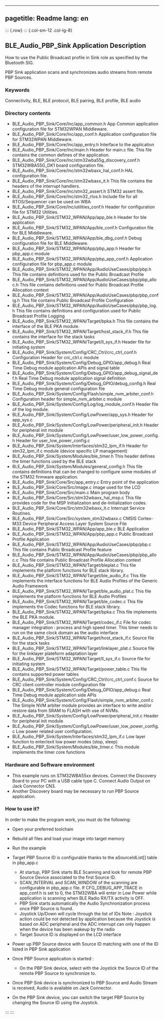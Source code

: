 
---
pagetitle: Readme
lang: en
---
::: {.row}
::: {.col-sm-12 .col-lg-8}

## __BLE_Audio_PBP_Sink Application Description__

How to use the Public Broadcast profile in Sink role as specified by the Bluetooth SIG.

PBP Sink application scans and synchronizes audio streams from remote PBP Sources.

### __Keywords__

Connectivity, BLE, BLE protocol, BLE pairing, BLE profile, BLE audio

### __Directory contents__

  - BLE_Audio_PBP_Sink/Core/Inc/app_common.h                                        App Common application configuration file for STM32WPAN Middleware. 
  - BLE_Audio_PBP_Sink/Core/Inc/app_conf.h                                          Application configuration file for STM32WPAN Middleware. 
  - BLE_Audio_PBP_Sink/Core/Inc/app_entry.h                                         Interface to the application 
  - BLE_Audio_PBP_Sink/Core/Inc/main.h                                              Header for main.c file. This file contains the common defines of the application.
  - BLE_Audio_PBP_Sink/Core/Inc/stm32wba55g_discovery_conf.h                        STM32WBA55G_DK1 board configuration file.
  - BLE_Audio_PBP_Sink/Core/Inc/stm32wbaxx_hal_conf.h                               HAL configuration file. 
  - BLE_Audio_PBP_Sink/Core/Inc/stm32wbaxx_it.h                                     This file contains the headers of the interrupt handlers. 
  - BLE_Audio_PBP_Sink/Core/Inc/stm32_assert.h                                      STM32 assert file. 
  - BLE_Audio_PBP_Sink/Core/Inc/stm32_rtos.h                                        Include file for all RTOS/Sequencer can be used on WBA 
  - BLE_Audio_PBP_Sink/Core/Inc/utilities_conf.h                                    Header for configuration file for STM32 Utilities.
  - BLE_Audio_PBP_Sink/STM32_WPAN/App/app_ble.h                                     Header for ble application 
  - BLE_Audio_PBP_Sink/STM32_WPAN/App/ble_conf.h                                    Configuration file for BLE Middleware. 
  - BLE_Audio_PBP_Sink/STM32_WPAN/App/ble_dbg_conf.h                                Debug configuration file for BLE Middleware. 
  - BLE_Audio_PBP_Sink/STM32_WPAN/App/pbp_app.h                                     Header for pbp_app.c module 
  - BLE_Audio_PBP_Sink/STM32_WPAN/App/pbp_app_conf.h                                Application configuration file for pbp_app.c module 
  - BLE_Audio_PBP_Sink/STM32_WPAN/App/AudioUseCases/pbp/pbp.h                       This file contains definitions used for the Public Broadcast Profile 
  - BLE_Audio_PBP_Sink/STM32_WPAN/App/AudioUseCases/pbp/pbp_alloc.h                 This file contains definitions used for Public Broadcast Profile Allocation context
  - BLE_Audio_PBP_Sink/STM32_WPAN/App/AudioUseCases/pbp/pbp_config.h                This file contains Public Broadcast Profile Configuration 
  - BLE_Audio_PBP_Sink/STM32_WPAN/App/AudioUseCases/pbp/pbp_log.h                   This file contains definitions and configuration used for Public Broadcast Profile Logging
  - BLE_Audio_PBP_Sink/STM32_WPAN/Target/bpka.h                                     This file contains the interface of the BLE PKA module. 
  - BLE_Audio_PBP_Sink/STM32_WPAN/Target/host_stack_if.h                            This file contains the interface for the stack tasks 
  - BLE_Audio_PBP_Sink/STM32_WPAN/Target/ll_sys_if.h                                Header file for initiating system 
  - BLE_Audio_PBP_Sink/System/Config/CRC_Ctrl/crc_ctrl_conf.h                       Configuration Header for crc_ctrl.c module 
  - BLE_Audio_PBP_Sink/System/Config/Debug_GPIO/app_debug.h                         Real Time Debug module application APIs and signal table 
  - BLE_Audio_PBP_Sink/System/Config/Debug_GPIO/app_debug_signal_def.h              Real Time Debug module application signal definition 
  - BLE_Audio_PBP_Sink/System/Config/Debug_GPIO/debug_config.h                      Real Time Debug module general configuration file 
  - BLE_Audio_PBP_Sink/System/Config/Flash/simple_nvm_arbiter_conf.h                Configuration header for simple_nvm_arbiter.c module 
  - BLE_Audio_PBP_Sink/System/Config/Log/log_module_conf.h                          Header file of the log module. 
  - BLE_Audio_PBP_Sink/System/Config/LowPower/app_sys.h                             Header for app_sys.c 
  - BLE_Audio_PBP_Sink/System/Config/LowPower/peripheral_init.h                     Header for peripheral init module 
  - BLE_Audio_PBP_Sink/System/Config/LowPower/user_low_power_config.h               Header for user_low_power_config.c 
  - BLE_Audio_PBP_Sink/System/Interfaces/stm32_lpm_if.h                             Header for stm32_lpm_if.c module (device specific LP management) 
  - BLE_Audio_PBP_Sink/System/Modules/ble_timer.h                                   This header defines the timer functions used by the BLE stack 
  - BLE_Audio_PBP_Sink/System/Modules/general_config.h                              This file contains definitions that can be changed to configure some modules of the STM32 firmware application.
  - BLE_Audio_PBP_Sink/Core/Src/app_entry.c                                         Entry point of the application 
  - BLE_Audio_PBP_Sink/Core/Src/image.c                                             image used for the LCD 
  - BLE_Audio_PBP_Sink/Core/Src/main.c                                              Main program body 
  - BLE_Audio_PBP_Sink/Core/Src/stm32wbaxx_hal_msp.c                                This file provides code for the MSP Initialization and de-Initialization codes.
  - BLE_Audio_PBP_Sink/Core/Src/stm32wbaxx_it.c                                     Interrupt Service Routines. 
  - BLE_Audio_PBP_Sink/Core/Src/system_stm32wbaxx.c                                 CMSIS Cortex-M33 Device Peripheral Access Layer System Source File 
  - BLE_Audio_PBP_Sink/STM32_WPAN/App/app_ble.c                                     BLE Application 
  - BLE_Audio_PBP_Sink/STM32_WPAN/App/pbp_app.c                                     Public Broadcast Profile Application 
  - BLE_Audio_PBP_Sink/STM32_WPAN/App/AudioUseCases/pbp/pbp.c                       This file contains Public Broadcast Profile feature 
  - BLE_Audio_PBP_Sink/STM32_WPAN/App/AudioUseCases/pbp/pbp_alloc.c                 This file contains Public Broadcast Profile Allocation context 
  - BLE_Audio_PBP_Sink/STM32_WPAN/Target/bleplat.c                                  This file implements the platform functions for BLE stack library. 
  - BLE_Audio_PBP_Sink/STM32_WPAN/Target/ble_audio_if.c                             This file implements the interface functions for BLE Audio Profiles of the Generic Audio Framework
  - BLE_Audio_PBP_Sink/STM32_WPAN/Target/ble_audio_plat.c                           This file implements the platform functions for BLE Audio Profiles 
  - BLE_Audio_PBP_Sink/STM32_WPAN/Target/ble_codec.c                                This file implements the Codec functions for BLE stack library. 
  - BLE_Audio_PBP_Sink/STM32_WPAN/Target/bpka.c                                     This file implements the BLE PKA module. 
  - BLE_Audio_PBP_Sink/STM32_WPAN/Target/codec_if.c                                 File for codec manager integration : process and high speed timer. This timer needs to run on the same clock domain as the audio interface
  - BLE_Audio_PBP_Sink/STM32_WPAN/Target/host_stack_if.c                            Source file for the stack tasks 
  - BLE_Audio_PBP_Sink/STM32_WPAN/Target/linklayer_plat.c                           Source file for the linklayer plateform adaptation layer 
  - BLE_Audio_PBP_Sink/STM32_WPAN/Target/ll_sys_if.c                                Source file for initiating system 
  - BLE_Audio_PBP_Sink/STM32_WPAN/Target/power_table.c                              This file contains supported power tables 
  - BLE_Audio_PBP_Sink/System/Config/CRC_Ctrl/crc_ctrl_conf.c                       Source for CRC client controller module configuration file 
  - BLE_Audio_PBP_Sink/System/Config/Debug_GPIO/app_debug.c                         Real Time Debug module application side APIs
  - BLE_Audio_PBP_Sink/System/Config/Flash/simple_nvm_arbiter_conf.c                The Simple NVM arbiter module provides an interface to write and/or restore data from SRAM to FLASH with use of NVMs.
  - BLE_Audio_PBP_Sink/System/Config/LowPower/peripheral_init.c                     Header for peripheral init module 
  - BLE_Audio_PBP_Sink/System/Config/LowPower/user_low_power_config.c               Low power related user configuration. 
  - BLE_Audio_PBP_Sink/System/Interfaces/stm32_lpm_if.c                             Low layer function to enter/exit low power modes (stop, sleep) 
  - BLE_Audio_PBP_Sink/System/Modules/ble_timer.c                                   This module implements the timer core functions
 
### __Hardware and Software environment__

  - This example runs on STM32WBA55xx devices.
    Connect the Discovery Board to your PC with a USB cable type C.
	Connect Audio Output on Jack Connector CN3.
  - Another Discovery board may be necessary to run PBP Source application.

### __How to use it?__

In order to make the program work, you must do the following:

 - Open your preferred toolchain
 - Rebuild all files and load your image into target memory
 - Run the example

 - Target PBP Source ID is configurable thanks to the aSourceIdList[] table in pbp_app.c
   - At startup, PBP Sink starts BLE Scanning and look for remote PBP Source Device associated to the first Source ID.
   - SCAN_INTERVAL and SCAN_WINDOW of the scanning are configurable in pbp_app.c file.
     If CFG_DEBUG_APP_TRACE in app_conf.h is set to 0, the STM32WBA will enter in Low Power while application is scanning when BLE Radio RX/TX activity is OFF.
   - PBP Sink starts automatically the Audio Synchronization process once PBP Source is found.
   - Joystick Up/Down will cycle through the list of IDs
     Note : Joystick action could be not detected by application because the Joystick is based on ADC peripheral and the ADC interrupt can only happen when the device has been wakeup by the radio
   - Target Source ID is displayed on the LCD interface


 - Power up PBP Source device with Source ID matching with one of the ID listed in PBP Sink application
 - Once PBP Source application is started :
    - On the PBP Sink device, select with the Joystick the Source ID of the remote PBP Source to synchronize to.
 - Once PBP Sink device is synchronized to PBP Source and Audio Stream is received, Audio is available on Jack Connector.
 - On the PBP Sink device, you can switch the target PBP Source by changing the Source ID using the Joystick.

:::
:::


